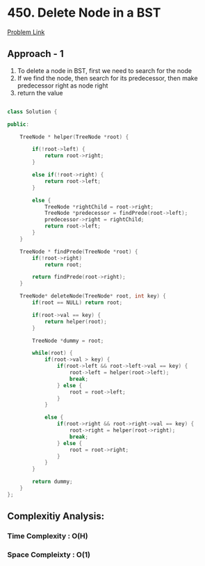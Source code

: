 # 450. Delete Node in a BST

[Problem Link](https://leetcode.com/problems/delete-node-in-a-bst/)

## Approach - 1

1. To delete a node in BST, first we need to search for the node
2. If we find the node, then search for its predecessor, then make predecessor right as node right
3. return the value

```c++

class Solution {

public:

    TreeNode * helper(TreeNode *root) {

        if(!root->left) {
            return root->right;
        }

        else if(!root->right) {
            return root->left;
        }

        else {
            TreeNode *rightChild = root->right;
            TreeNode *predecessor = findPrede(root->left);
            predecessor->right = rightChild;
            return root->left;
        }
    }

    TreeNode * findPrede(TreeNode *root) {
        if(!root->right)
            return root;

        return findPrede(root->right);
    }

    TreeNode* deleteNode(TreeNode* root, int key) {
        if(root == NULL) return root;

        if(root->val == key) {
            return helper(root);
        }

        TreeNode *dummy = root;

        while(root) {
            if(root->val > key) {
                if(root->left && root->left->val == key) {
                    root->left = helper(root->left);
                    break;
                } else {
                    root = root->left;
                }
            }

            else {
                if(root->right && root->right->val == key) {
                    root->right = helper(root->right);
                    break;
                } else {
                    root = root->right;
                }
            }
        }

        return dummy;
    }
};

```

## Complexitiy Analysis:

### Time Complexity : O(H)

### Space Compleixty : O(1)
